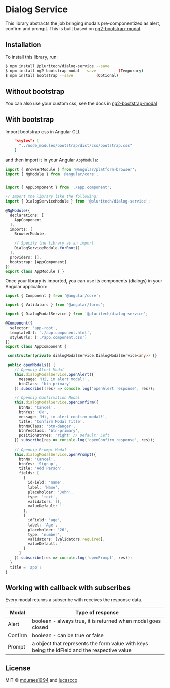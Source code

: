 # Dialog Service
  This library abstracts the job bringing modals pre-componentized as alert, confirm and prompt. This is built based on [ng2-bootstrap-modal](https://github.com/ankosoftware/ng2-bootstrap-modal).

## Installation

To install this library, run:

```bash
$ npm install @pluritech/dialog-service --save
$ npm install ng2-bootstrap-modal --save          (Temporary)
$ npm install bootstrap --save          (Optional)
```
## Without bootstrap
You can also use your custom css, see the docs in [ng2-bootstrap-modal](https://github.com/ankosoftware/ng2-bootstrap-modal)

## With bootstrap
Import bootstrap css in Angular CLI.
```json
    "styles": [
      "../node_modules/bootstrap/dist/css/bootstrap.css"
    ]
 ```

and then import it in your Angular `AppModule`:

```typescript
import { BrowserModule } from '@angular/platform-browser';
import { NgModule } from '@angular/core';


import { AppComponent } from './app.component';

// Import the library like the following:
import { DialogServiceModule } from '@pluritech/dialog-service';

@NgModule({
  declarations: [
    AppComponent
  ],
  imports: [
    BrowserModule,

    // Specify the library as an import
    DialogServiceModule.forRoot()
  ],
  providers: [],
  bootstrap: [AppComponent]
})
export class AppModule { }
```

Once your library is imported, you can use its components (dialogs) in your Angular application:

```typescript
import { Component } from '@angular/core';

import { Validators } from '@angular/forms';

import { DialogModalService } from '@pluritech/dialog-service';

@Component({
  selector: 'app-root',
  templateUrl: './app.component.html',
  styleUrls: ['./app.component.css']
})
export class AppComponent {

 constructor(private dialogModalService:DialogModalService<any>) {}

 public openModals() {
    // Opennig Alert Modal
    this.dialogModalService.openAlert({
      message: 'Hi, im alert modal!',
      btnClass: 'btn-primary'
    }).subscribe((res) => console.log('openAlert response', res));
    
    // Opennig Confirmation Modal
    this.dialogModalService.openConfirm({
      btnNo: 'Cancel',
      btnYes: 'Ok',
      message: 'Hi, im alert confirm modal!',
      title: 'Confirm Modal Title',
      btnNoClass: 'btn-danger',
      btnYesClass: 'btn-primary',
      positionBtnYes: 'right' // Default: Left
    }).subscribe(res => console.log('openConfirm response', res));
    
    // Opennig Prompt Modal    
    this.dialogModalService.openPrompt({
      btnNo: 'Cancel',
      btnYes: 'Signup',
      title: 'Add Person',
      fields: [
        {
          idField: 'name',
          label: 'Name',
          placeholder: 'John',
          type: 'text',
          validators: [],
          valueDefault: ''
        },
        {
          idField: 'age',
          label: 'Age',
          placeholder: '26',
          type: 'number',
          validators: [Validators.required],
          valueDefault: ''
        }
      ]
    }).subscribe(res => console.log('openPrompt', res));
  }
  title = 'app';
}

```

## Working with callback with subscribes

Every modal returns a subscribe with receives the response data.


Modal        | Type of response
------------ |------------------
Alert | boolean - always true, it is returned when modal goes closed
Confirm | boolean - can be true or false
Prompt | a object that represents the form value with keys being the idField and the respective value


## License

MIT © [mduraes1994](mailto:mduraes1994@gmail.com) and [lucascco](mailto:lucasccorrea@gmail.com@)
